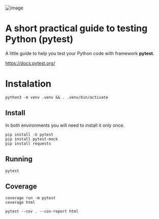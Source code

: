 ![image](https://user-images.githubusercontent.com/1257048/204163799-a6a9e866-1ca8-4c72-8cf5-26217e3526c5.png)

# A short practical guide to testing Python (pytest)

A little guide to help you test your Python code with framework __pytest__.

https://docs.pytest.org/


# Instalation

    python3 -m venv .venv && . .venv/bin/activate

## Install

In both environments you will need to install it only once.

    pip install -U pytest
    pip install pytest-mock
    pip install requests

## Running

    pytest


## Coverage

    coverage run -m pytest
    coverage html

    pytest --cov . --cov-report html
